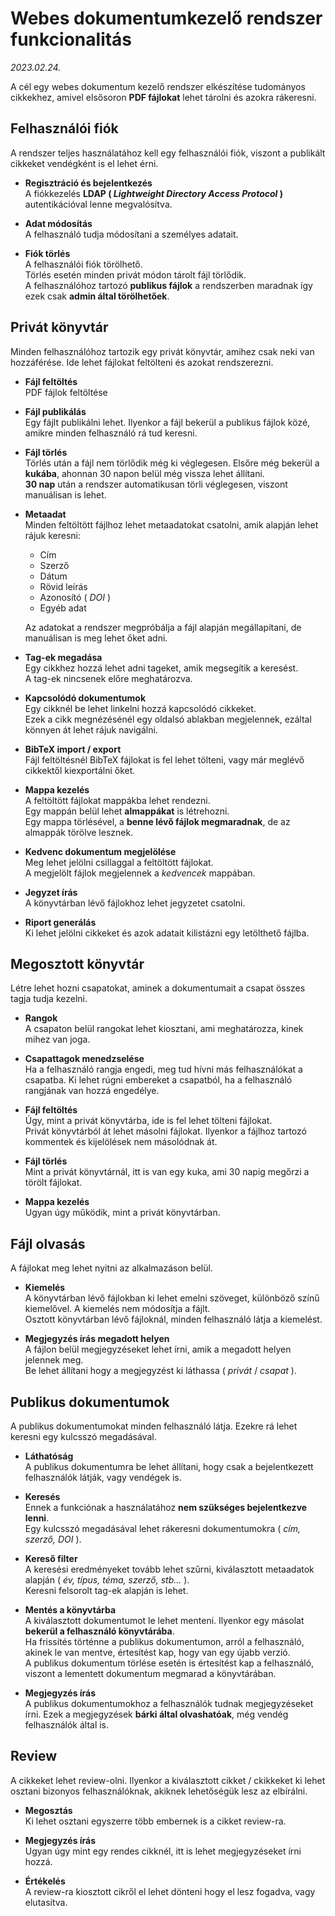 # **Webes dokumentumkezelő rendszer funkcionalitás**
*2023.02.24.*

A cél egy webes dokumentum kezelő rendszer elkészítése tudományos cikkekhez, amivel elsősoron **PDF fájlokat** lehet tárolni és azokra rákeresni.

## **Felhasználói fiók**
A rendszer teljes használatához kell egy felhasználói fiók, viszont a publikált cikkeket vendégként is el lehet érni.

- **Regisztráció és bejelentkezés**  
  A fiókkezelés **LDAP ( *Lightweight Directory Access Protocol* )** autentikációval lenne megvalósítva.

- **Adat módosítás**  
  A felhasználó tudja módosítani a személyes adatait.

- **Fiók törlés**  
  A felhasználói fiók törölhető.  
  Törlés esetén minden privát módon tárolt fájl törlődik.  
  A felhasználóhoz tartozó **publikus fájlok** a rendszerben maradnak így ezek csak **admin által törölhetőek**.

## **Privát könyvtár**
Minden felhasználóhoz tartozik egy privát könyvtár, amihez csak neki van hozzáférése. Ide lehet fájlokat feltölteni és azokat rendszerezni.

- **Fájl feltöltés**  
  PDF fájlok feltöltése

- **Fájl publikálás**  
  Egy fájlt publikálni lehet. Ilyenkor a fájl bekerül a publikus fájlok közé, amikre minden felhasználó rá tud keresni.

- **Fájl törlés**  
  Törlés után a fájl nem törlődik még ki véglegesen. Elsőre még bekerül a **kukába**, ahonnan 30 napon belül még vissza lehet állítani.  
  **30 nap** után a rendszer automatikusan törli véglegesen, viszont manuálisan is lehet.

- **Metaadat**  
  Minden feltöltött fájlhoz lehet metaadatokat csatolni, amik alapján lehet rájuk keresni:
  - Cím
  - Szerző
  - Dátum
  - Rövid leírás
  - Azonosító ( *DOI* )
  - Egyéb adat
    
  Az adatokat a rendszer megpróbálja a fájl alapján megállapítani, de manuálisan is meg lehet őket adni.

- **Tag-ek megadása**  
  Egy cikkhez hozzá lehet adni tageket, amik megsegítik a keresést.  
  A tag-ek nincsenek előre meghatározva.

- **Kapcsolódó dokumentumok**  
  Egy cikknél be lehet linkelni hozzá kapcsolódó cikkeket.  
  Ezek a cikk megnézésénél egy oldalsó ablakban megjelennek, ezáltal könnyen át lehet rájuk navigálni.

- **BibTeX import / export**  
  Fájl feltöltésnél BibTeX fájlokat is fel lehet tölteni, vagy már meglévő cikkektől kiexportálni őket.

- **Mappa kezelés**  
  A feltöltött fájlokat mappákba lehet rendezni.  
  Egy mappán belül lehet **almappákat** is létrehozni.  
  Egy mappa törlésével, a **benne lévő fájlok megmaradnak**, de az almappák törölve lesznek.

- **Kedvenc dokumentum megjelölése**  
  Meg lehet jelölni csillaggal a feltöltött fájlokat.  
  A megjelölt fájlok megjelennek a *kedvencek* mappában.

- **Jegyzet írás**  
  A könyvtárban lévő fájlokhoz lehet jegyzetet csatolni.

- **Riport generálás**  
  Ki lehet jelölni cikkeket és azok adatait kilistázni egy letölthető fájlba.

## **Megosztott könyvtár**
Létre lehet hozni csapatokat, aminek a dokumentumait a csapat összes tagja tudja kezelni.

- **Rangok**  
  A csapaton belül rangokat lehet kiosztani, ami meghatározza, kinek mihez van joga.

- **Csapattagok menedzselése**  
  Ha a felhasználó rangja engedi, meg tud hívni más felhasználókat a csapatba.
  Ki lehet rúgni embereket a csapatból, ha a felhasználó rangjának van hozzá engedélye.

- **Fájl feltöltés**  
  Úgy, mint a privát könyvtárba, ide is fel lehet tölteni fájlokat.  
  Privát könyvtárból át lehet másolni fájlokat. Ilyenkor a fájlhoz tartozó kommentek és kijelölések nem másolódnak át.

- **Fájl törlés**  
  Mint a privát könyvtárnál, itt is van egy kuka, ami 30 napig megőrzi a törölt fájlokat.

- **Mappa kezelés**  
  Ugyan úgy működik, mint a privát könyvtárban.

## **Fájl olvasás**
A fájlokat meg lehet nyitni az alkalmazáson belül.

- **Kiemelés**  
  A könyvtárban lévő fájlokban ki lehet emelni szöveget, különböző színű kiemelővel.
  A kiemelés nem módosítja a fájlt.  
  Osztott könyvtárban lévő fájloknál, minden felhasználó látja a kiemelést.

- **Megjegyzés írás megadott helyen**  
  A fájlon belül megjegyzéseket lehet írni, amik a megadott helyen jelennek meg.  
  Be lehet állítani hogy a megjegyzést ki láthassa ( *privát* / *csapat* ).

## **Publikus dokumentumok**
A publikus dokumentumokat minden felhasználó látja. Ezekre rá lehet keresni egy kulcsszó megadásával.

- **Láthatóság**  
  A publikus dokumentumra be lehet állítani, hogy csak a bejelentkezett felhasználók látják, vagy vendégek is.

- **Keresés**  
  Ennek a funkciónak a használatához **nem szükséges bejelentkezve lenni**.  
  Egy kulcsszó megadásával lehet rákeresni dokumentumokra ( *cím, szerző, DOI* ).

- **Kereső filter**  
  A keresési eredményeket tovább lehet szűrni, kiválasztott metaadatok alapján ( *év, típus, téma, szerző, stb...* ).  
  Keresni felsorolt tag-ek alapján is lehet.

- **Mentés a könyvtárba**  
  A kiválasztott dokumentumot le lehet menteni. Ilyenkor egy másolat **bekerül a felhasználó könyvtárába**.  
  Ha frissítés történne a publikus dokumentumon, arról a felhasználó, akinek le van mentve, értesítést kap, hogy van egy újabb verzió.  
  A publikus dokumentum törlése esetén is értesítést kap a felhasználó, viszont a lementett dokumentum megmarad a könyvtárában.

- **Megjegyzés írás**  
  A publikus dokumentumokhoz a felhasználók tudnak megjegyzéseket írni. Ezek a megjegyzések **bárki által olvashatóak**, még vendég felhasználók által is.

## **Review**
A cikkeket lehet review-olni. Ilyenkor a kiválasztott cikket / ckikkeket ki lehet osztani bizonyos felhasználóknak, akiknek lehetőségük lesz az elbírálni.

- **Megosztás**  
  Ki lehet osztani egyszerre több embernek is a cikket review-ra.

- **Megjegyzés írás**  
  Ugyan úgy mint egy rendes cikknél, itt is lehet megjegyzéseket írni hozzá.

- **Értékelés**  
  A review-ra kiosztott cikről el lehet dönteni hogy el lesz fogadva, vagy elutasítva.